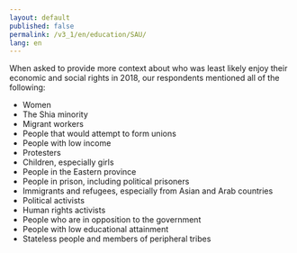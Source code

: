 ```yaml
---
layout: default
published: false
permalink: /v3_1/en/education/SAU/
lang: en
---
```


When asked to provide more context about who was least likely enjoy their economic and social rights in 2018, our respondents mentioned all of the following:
-	Women
-	The Shia minority
-	Migrant workers
-	People that would attempt to form unions
-	People with low income
-	Protesters
-	Children, especially girls
-	People in the Eastern province
-	People in prison, including political prisoners
-	Immigrants and refugees, especially from Asian and Arab countries
-	Political activists
-	Human rights activists
-	People who are in opposition to the government
-	People with low educational attainment
-	Stateless people and members of peripheral tribes

